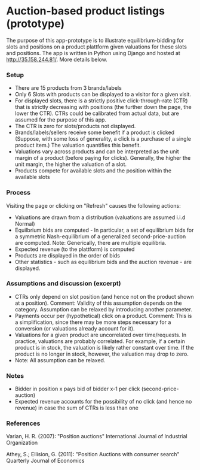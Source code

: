 # Auction-based product listings (prototype)
The purpose of this app-prototype is to illustrate equilibrium-bidding for slots and positions on a product plattform given valuations for these slots and positions. The app is written in Python using Django and hosted at http://35.158.244.81/. More details below.

### Setup
* There are 15 products from 3 brands/labels
* Only 6 Slots with products can be displayed to a visitor for a given visit. 
* For displayed slots, there is a strictly positive click-through-rate (CTR) that is strictly decreasing with positions (the further down the page, the lower the CTR). CTRs could be calibrated from actual data, but are assumed for the purpose of this app.
* The CTR is zero for slots/products not displayed.
* Brands/labels/sellers receive some benefit if a product is clicked (Suppose, with some loss of generality, a click is a purchase of a single product item.) The valuation quantifies this benefit.
* Valuations vary across products and can be interpreted as the unit margin of a product (before paying for clicks). Generally, the higher the unit margin, the higher the valuation of a slot. 
* Products compete for available slots and the position within the available slots

### Process
Visiting the page or clicking on "Refresh" causes the following actions:
* Valuations are drawn from a distribution (valuations are assumed i.i.d Normal) 
* Equilbrium bids are computed - In particular, a set of equilibrium bids for a symmetric Nash-equilibrium of a generalized second-price-auction are computed. Note: Generically, there are multiple equilibria.
* Expected revenue (to the plattform) is computed
* Products are displayed in the order of bids
* Other statistics - such as equilibrium bids and the auction revenue - are displayed. 

### Assumptions and discussion (excerpt)
* CTRs only depend on slot position (and hence not on the product shown at a position). Comment: Validity of this assumption depends on the category. Assumption can be relaxed by introducing another parameter.
* Payments occur per (hypothetical) click on a product. Comment: This is a simplification, since there may be more steps necessary for a conversion (or valuations already account for it).
* Valuations for a given product are uncorrelated over time/requests. In practice, valuations are probably correlated. For example, if a certain product is in stock, the valuation is likely rather constant over time. If the product is no longer in stock, however, the valuation may drop to zero.
* Note: All assumption can be relaxed.

### Notes
* Bidder in position x pays bid of bidder x-1 per click (second-price-auction)
* Expected revenue accounts for the possibility of no click (and hence no revenue) in case the sum of CTRs is less than one


### References
Varian, H. R. (2007): "Position auctions" International Journal of Industrial Organization

Athey, S.; Ellision, G. (2011): "Position Auctions with consumer search" Quarterly Journal of Economics
